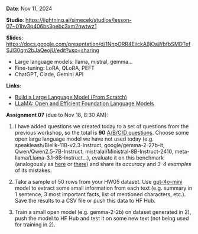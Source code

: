 **Date**: Nov 11, 2024

**Studio**: https://lightning.ai/simecek/studios/lesson-07~01hv3p406bs3pebc3xm2qwtwz1

**Slides**: https://docs.google.com/presentation/d/1NhpORR4EiickA8jOaWbfbSMDTefSJl30qm2bJaQeojU/edit?usp=sharing

* Large language models: llama, mistral, gemma...
* Fine-tuning: LoRA, QLoRA, PEFT
* ChatGPT, Clade, Gemini API


**Links**:

* [Build a Large Language Model (From Scratch)](https://github.com/rasbt/LLMs-from-scratch/tree/main)
* [LLaMA: Open and Efficient Foundation Language Models](https://arxiv.org/pdf/2302.13971)

**Assignment 07** (due to Nov 18, 8:30 AM):

1. I have added questions we created today to a set of questions from the previous workshop, so the total is **90** [A/B/C/D questions](ABCD.csv). Choose some open large language model we have not used today (e.g. speakleash/Bielik-11B-v2.3-Instruct, google/gemma-2-27b-it, Qwen/Qwen2.5-7B-Instruct, mistralai/Ministral-8B-Instruct-2410, meta-llama/Llama-3.1-8B-Instruct...), evaluate it on this benchmark (analogously as [here](01_Talk_to_models.ipynb) or [there](04_ChatGPT_API.ipynb)) and share its *accuracy* and *3-4 examples* of its mistakes.

2. Take a sample of 50 rows from your HW05 dataset. Use [gpt-4o-mini](04_ChatGPT_API.ipynb) model to extract some small information from each text (e.g. summary in 1 sentence, 3 most important facts, list of mentioned characters, etc.). Save the results to a CSV file or push this data to HF Hub.

3. Train a small open model (e.g. gemma-2-2b) on dataset generated in 2), push the model to HF Hub and test it on some new text (not being used for training in 2).



